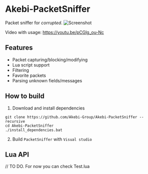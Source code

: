 # Akebi-PacketSniffer
Packet sniffer for *corrupted*.
![Screenshot](screenshot.png)

Video with usage: https://youtu.be/pCGlg_ou-Nc

## Features 
- Packet capturing/blocking/modifying
- Lua script support
- Filtering
- Favorite packets
- Parsing unknown fields/messages

## How to build
1. Download and install dependencies
```
git clone https://github.com/Akebi-Group/Akebi-PacketSniffer --recursive
cd Akebi-PacketSniffer
./install_dependencies.bat
```
2. Build `PacketSniffer` with `Visual studio`
## Lua API
// TO DO. For now you can check Test.lua
